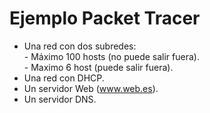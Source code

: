 # Ejemplo Packet Tracer  
- Una red con dos subredes:  
      - Máximo 100 hosts (no puede salir fuera).  
      - Maximo 6 host (puede salir fuera).  
- Una red con DHCP.  
- Un servidor Web (www.web.es).  
- Un servidor DNS.  



